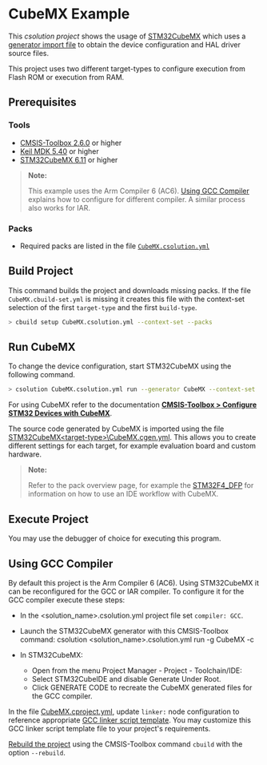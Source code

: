 # CubeMX Example

This *csolution project* shows the usage of [STM32CubeMX](https://www.st.com/en/development-tools/stm32cubemx.html) which uses a [generator import file](https://github.com/Open-CMSIS-Pack/cmsis-toolbox/blob/main/docs/YML-CBuild-Format.md#generator-import-file) to obtain the device configuration and HAL driver source files.

This project uses two different target-types to configure execution from Flash ROM or execution from RAM.

## Prerequisites

### Tools

- [CMSIS-Toolbox 2.6.0](https://github.com/Open-CMSIS-Pack/cmsis-toolbox/releases) or higher
- [Keil MDK 5.40](https://www2.keil.com/mdk5/) or higher
- [STM32CubeMX 6.11](https://www.st.com/en/development-tools/stm32cubemx.html) or higher

>**Note:**
>
> This example uses the Arm Compiler 6 (AC6). [Using GCC Compiler](#using-gcc-compiler) explains how to configure for different compiler. A similar process also works for IAR.

### Packs

- Required packs are listed in the file [`CubeMX.csolution.yml`](./CubeMX.csolution.yml)

## Build Project

This command builds the project and downloads missing packs. If the file `CubeMX.cbuild-set.yml` is missing it creates this file with the context-set selection of the first `target-type` and the first `build-type`.

```bash
> cbuild setup CubeMX.csolution.yml --context-set --packs
```

## Run CubeMX

To change the device configuration, start STM32CubeMX using the following command.

```bash
> csolution CubeMX.csolution.yml run --generator CubeMX --context-set
```

For using CubeMX refer to the documentation
[**CMSIS-Toolbox > Configure STM32 Devices with CubeMX**](https://github.com/Open-CMSIS-Pack/cmsis-toolbox/tree/main/docs/CubeMX.md).

The source code generated by CubeMX is imported using the file [STM32CubeMX\<target-type>\CubeMX.cgen.yml](./STM32CubeMX/MyBoard_ROM/CubeMX.cgen.yml). This allows you to create different settings for each target, for example evaluation board and custom hardware.

>**Note:**
>
> Refer to the pack overview page, for example the [STM32F4_DFP](https://www.keil.arm.com/packs/stm32f4xx_dfp-keil) for information on how to use an IDE workflow with CubeMX.

## Execute Project

You may use the debugger of choice for executing this program.

## Using GCC Compiler

By default this project is the Arm Compiler 6 (AC6). Using STM32CubeMX it can be reconfigured for the GCC or IAR compiler. To configure it for the GCC compiler execute these steps:

- In the <solution_name>.csolution.yml project file set `compiler: GCC`.

- Launch the STM32CubeMX generator with this CMSIS-Toolbox command: csolution <solution_name>.csolution.yml run -g CubeMX -c <context>

- In STM32CubeMX:
  - Open from the menu Project Manager - Project - Toolchain/IDE:
  - Select STM32CubeIDE and disable Generate Under Root.
  - Click GENERATE CODE to recreate the CubeMX generated files for the GCC compiler.

In the file [CubeMX.cproject.yml](./CubeMX.cproject.yml), update `linker:` node configuration to reference appropriate [GCC linker script template](https://github.com/Open-CMSIS-Pack/cmsis-toolbox/blob/main/docs/build-overview.md#linker-script-templates). You may customize this GCC linker script template file to your project's requirements.

[Rebuild the project](#build-project) using the CMSIS-Toolbox command `cbuild` with the option `--rebuild`.
